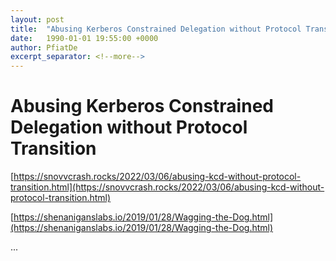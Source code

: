 ```yaml
---
layout: post
title:  "Abusing Kerberos Constrained Delegation without Protocol Transition"
date:   1990-01-01 19:55:00 +0000
author: PfiatDe
excerpt_separator: <!--more-->
---
```


# Abusing Kerberos Constrained Delegation without Protocol Transition

[https://snovvcrash.rocks/2022/03/06/abusing-kcd-without-protocol-transition.html](https://snovvcrash.rocks/2022/03/06/abusing-kcd-without-protocol-transition.html)

[https://shenaniganslabs.io/2019/01/28/Wagging-the-Dog.html](https://shenaniganslabs.io/2019/01/28/Wagging-the-Dog.html)

...
<!--more-->
